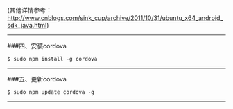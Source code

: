 (其他详情参考：http://www.cnblogs.com/sink_cup/archive/2011/10/31/ubuntu_x64_android_sdk_java.html)
***
###四、安装cordova

    $ sudo npm install -g cordova

***

###五、更新cordova

    $ sudo npm update cordova -g

***